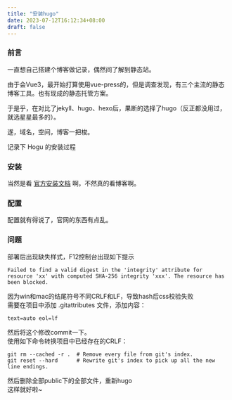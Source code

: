 ```yaml
---
title: "安装hugo"
date: 2023-07-12T16:12:34+08:00
draft: false
---
```



### 前言
一直想自己搭建个博客做记录，偶然间了解到静态站。

由于会Vue3，最开始打算使用vue-press的，但是调查发现，有三个主流的静态博客工具。也有现成的静态托管方案。

于是乎，在对比了jekyll、hugo、hexo后，果断的选择了hugo（反正都没用过，就选星星最多的）。

遂，域名，空间，博客一把梭。

记录下 Hogu 的安装过程

### 安装
当然是看 [官方安装文档](https://www.gohugo.org/doc/overview/installing/) 啊，不然真的看博客啊。

### 配置
配置就有得说了，官网的东西有点乱。

### 问题
部署后出现缺失样式，F12控制台出现如下提示
```
Failed to find a valid digest in the 'integrity' attribute for resource 'xx' with computed SHA-256 integrity 'xxx'. The resource has been blocked.
```
因为win和mac的结尾符号不同CRLF和LF，导致hash后css校验失败\
需要在项目中添加 .gitattributes 文件，添加内容：
```
text=auto eol=lf
```
然后将这个修改commit一下。\
使用如下命令转换项目中已经存在的CRLF：
```
git rm --cached -r .  # Remove every file from git's index.
git reset --hard      # Rewrite git's index to pick up all the new line endings.
```
然后删除全部public下的全部文件，重新hugo\
这样就好啦~
